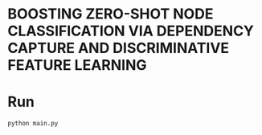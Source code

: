 # BOOSTING ZERO-SHOT NODE CLASSIFICATION VIA DEPENDENCY CAPTURE AND DISCRIMINATIVE FEATURE LEARNING

# Run
```
python main.py
```
